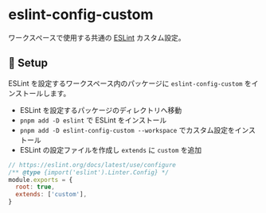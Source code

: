 # eslint-config-custom

ワークスペースで使用する共通の [ESLint](https://eslint.org/) カスタム設定。

## 🚀 Setup

ESLint を設定するワークスペース内のパッケージに `eslint-config-custom` をインストールします。

- ESLint を設定するパッケージのディレクトリへ移動
- `pnpm add -D eslint` で ESLint をインストール
- `pnpm add -D eslint-config-custom --workspace` でカスタム設定をインストール
- ESLint の設定ファイルを作成し `extends` に `custom` を追加

```js
// https://eslint.org/docs/latest/use/configure
/** @type {import('eslint').Linter.Config} */
module.exports = {
  root: true,
  extends: ['custom'],
}
```
